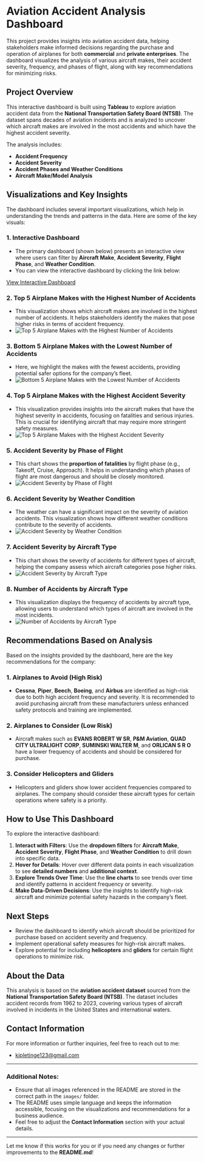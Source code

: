 # Aviation Accident Analysis Dashboard

This project provides insights into aviation accident data, helping stakeholders make informed decisions regarding the purchase and operation of airplanes for both **commercial** and **private enterprises**. The dashboard visualizes the analysis of various aircraft makes, their accident severity, frequency, and phases of flight, along with key recommendations for minimizing risks.

## Project Overview

This interactive dashboard is built using **Tableau** to explore aviation accident data from the **National Transportation Safety Board (NTSB)**. The dataset spans decades of aviation incidents and is analyzed to uncover which aircraft makes are involved in the most accidents and which have the highest accident severity.

The analysis includes:
- **Accident Frequency**
- **Accident Severity**
- **Accident Phases and Weather Conditions**
- **Aircraft Make/Model Analysis**

## Visualizations and Key Insights

The dashboard includes several important visualizations, which help in understanding the trends and patterns in the data. Here are some of the key visuals:

### 1. **Interactive Dashboard**
- The primary dashboard (shown below) presents an interactive view where users can filter by **Aircraft Make**, **Accident Severity**, **Flight Phase**, and **Weather Condition**.
- You can view the interactive dashboard by clicking the link below:

[View Interactive Dashboard](./interactive_dashboard.html)

### 2. **Top 5 Airplane Makes with the Highest Number of Accidents**
- This visualization shows which aircraft makes are involved in the highest number of accidents. It helps stakeholders identify the makes that pose higher risks in terms of accident frequency.
- ![Top 5 Airplane Makes with the Highest Number of Accidents](IMAGES/Top5B.png)

### 3. **Bottom 5 Airplane Makes with the Lowest Number of Accidents**
- Here, we highlight the makes with the fewest accidents, providing potential safer options for the company’s fleet.
- ![Bottom 5 Airplane Makes with the Lowest Number of Accidents](IMAGES/Bottom5.png)

### 4. **Top 5 Airplane Makes with the Highest Accident Severity**
- This visualization provides insights into the aircraft makes that have the highest severity in accidents, focusing on fatalities and serious injuries. This is crucial for identifying aircraft that may require more stringent safety measures.
- ![Top 5 Airplane Makes with the Highest Accident Severity](IMAGES/Top5A.png)

### 5. **Accident Severity by Phase of Flight**
- This chart shows the **proportion of fatalities** by flight phase (e.g., Takeoff, Cruise, Approach). It helps in understanding which phases of flight are most dangerous and should be closely monitored.
- ![Accident Severity by Phase of Flight](IMAGES/ASPF.png)

### 6. **Accident Severity by Weather Condition**
- The weather can have a significant impact on the severity of aviation accidents. This visualization shows how different weather conditions contribute to the severity of accidents.
- ![Accident Severity by Weather Condition](IMAGES/ASWC.png)

### 7. **Accident Severity by Aircraft Type**
- This chart shows the severity of accidents for different types of aircraft, helping the company assess which aircraft categories pose higher risks.
- ![Accident Severity by Aircraft Type](IMAGES/Severity.png)

### 8. **Number of Accidents by Aircraft Type**
- This visualization displays the frequency of accidents by aircraft type, allowing users to understand which types of aircraft are involved in the most incidents.
- ![Number of Accidents by Aircraft Type](IMAGES/Accidents.png)

## Recommendations Based on Analysis

Based on the insights provided by the dashboard, here are the key recommendations for the company:

### 1. **Airplanes to Avoid (High Risk)**
   - **Cessna**, **Piper**, **Beech**, **Boeing**, and **Airbus** are identified as high-risk due to both high accident frequency and severity. It is recommended to avoid purchasing aircraft from these manufacturers unless enhanced safety protocols and training are implemented.

### 2. **Airplanes to Consider (Low Risk)**
   - Aircraft makes such as **EVANS ROBERT W SR**, **P&M Aviation**, **QUAD CITY ULTRALIGHT CORP**, **SUMINSKI WALTER M**, and **ORLICAN S R O** have a lower frequency of accidents and should be considered for purchase.

### 3. **Consider Helicopters and Gliders**
   - Helicopters and gliders show lower accident frequencies compared to airplanes. The company should consider these aircraft types for certain operations where safety is a priority.

## How to Use This Dashboard

To explore the interactive dashboard:

1. **Interact with Filters**: Use the **dropdown filters** for **Aircraft Make**, **Accident Severity**, **Flight Phase**, and **Weather Condition** to drill down into specific data.
2. **Hover for Details**: Hover over different data points in each visualization to see **detailed numbers** and **additional context**.
3. **Explore Trends Over Time**: Use the **line charts** to see trends over time and identify patterns in accident frequency or severity.
4. **Make Data-Driven Decisions**: Use the insights to identify high-risk aircraft and minimize potential safety hazards in the company’s fleet.

## Next Steps

- Review the dashboard to identify which aircraft should be prioritized for purchase based on accident severity and frequency.
- Implement operational safety measures for high-risk aircraft makes.
- Explore potential for including **helicopters** and **gliders** for certain flight operations to minimize risk.

## About the Data

This analysis is based on the **aviation accident dataset** sourced from the **National Transportation Safety Board (NTSB)**. The dataset includes accident records from 1962 to 2023, covering various types of aircraft involved in incidents in the United States and international waters.

## Contact Information

For more information or further inquiries, feel free to reach out to me:

- [kipletinge123@gmail.com](#)

---

### **Additional Notes**:
- Ensure that all images referenced in the README are stored in the correct path in the `images/` folder.
- The README uses simple language and keeps the information accessible, focusing on the visualizations and recommendations for a business audience.
- Feel free to adjust the **Contact Information** section with your actual details.

---

Let me know if this works for you or if you need any changes or further improvements to the **README.md**!
